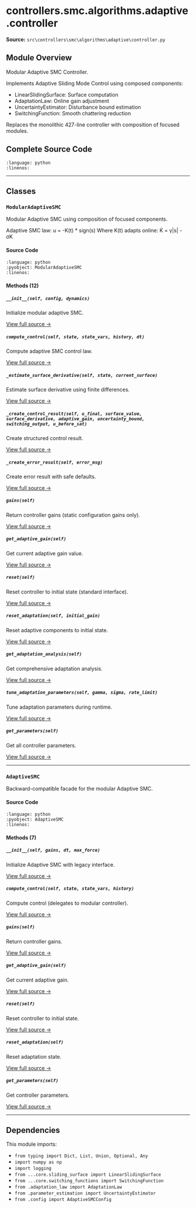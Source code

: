 # controllers.smc.algorithms.adaptive.controller

**Source:** `src\controllers\smc\algorithms\adaptive\controller.py`

## Module Overview

Modular Adaptive SMC Controller.

Implements Adaptive Sliding Mode Control using composed components:
- LinearSlidingSurface: Surface computation
- AdaptationLaw: Online gain adjustment
- UncertaintyEstimator: Disturbance bound estimation
- SwitchingFunction: Smooth chattering reduction

Replaces the monolithic 427-line controller with composition of focused modules.

## Complete Source Code

```{literalinclude} ../../../src/controllers/smc/algorithms/adaptive/controller.py
:language: python
:linenos:
```

---

## Classes

### `ModularAdaptiveSMC`

Modular Adaptive SMC using composition of focused components.

Adaptive SMC law: u = -K(t) * sign(s)
Where K(t) adapts online: K̇ = γ|s| - σK

#### Source Code

```{literalinclude} ../../../src/controllers/smc/algorithms/adaptive/controller.py
:language: python
:pyobject: ModularAdaptiveSMC
:linenos:
```

#### Methods (12)

##### `__init__(self, config, dynamics)`

Initialize modular adaptive SMC.

[View full source →](#method-modularadaptivesmc-__init__)

##### `compute_control(self, state, state_vars, history, dt)`

Compute adaptive SMC control law.

[View full source →](#method-modularadaptivesmc-compute_control)

##### `_estimate_surface_derivative(self, state, current_surface)`

Estimate surface derivative using finite differences.

[View full source →](#method-modularadaptivesmc-_estimate_surface_derivative)

##### `_create_control_result(self, u_final, surface_value, surface_derivative, adaptive_gain, uncertainty_bound, switching_output, u_before_sat)`

Create structured control result.

[View full source →](#method-modularadaptivesmc-_create_control_result)

##### `_create_error_result(self, error_msg)`

Create error result with safe defaults.

[View full source →](#method-modularadaptivesmc-_create_error_result)

##### `gains(self)`

Return controller gains (static configuration gains only).

[View full source →](#method-modularadaptivesmc-gains)

##### `get_adaptive_gain(self)`

Get current adaptive gain value.

[View full source →](#method-modularadaptivesmc-get_adaptive_gain)

##### `reset(self)`

Reset controller to initial state (standard interface).

[View full source →](#method-modularadaptivesmc-reset)

##### `reset_adaptation(self, initial_gain)`

Reset adaptive components to initial state.

[View full source →](#method-modularadaptivesmc-reset_adaptation)

##### `get_adaptation_analysis(self)`

Get comprehensive adaptation analysis.

[View full source →](#method-modularadaptivesmc-get_adaptation_analysis)

##### `tune_adaptation_parameters(self, gamma, sigma, rate_limit)`

Tune adaptation parameters during runtime.

[View full source →](#method-modularadaptivesmc-tune_adaptation_parameters)

##### `get_parameters(self)`

Get all controller parameters.

[View full source →](#method-modularadaptivesmc-get_parameters)

---

### `AdaptiveSMC`

Backward-compatible facade for the modular Adaptive SMC.

#### Source Code

```{literalinclude} ../../../src/controllers/smc/algorithms/adaptive/controller.py
:language: python
:pyobject: AdaptiveSMC
:linenos:
```

#### Methods (7)

##### `__init__(self, gains, dt, max_force)`

Initialize Adaptive SMC with legacy interface.

[View full source →](#method-adaptivesmc-__init__)

##### `compute_control(self, state, state_vars, history)`

Compute control (delegates to modular controller).

[View full source →](#method-adaptivesmc-compute_control)

##### `gains(self)`

Return controller gains.

[View full source →](#method-adaptivesmc-gains)

##### `get_adaptive_gain(self)`

Get current adaptive gain.

[View full source →](#method-adaptivesmc-get_adaptive_gain)

##### `reset(self)`

Reset controller to initial state.

[View full source →](#method-adaptivesmc-reset)

##### `reset_adaptation(self)`

Reset adaptation state.

[View full source →](#method-adaptivesmc-reset_adaptation)

##### `get_parameters(self)`

Get controller parameters.

[View full source →](#method-adaptivesmc-get_parameters)

---

## Dependencies

This module imports:

- `from typing import Dict, List, Union, Optional, Any`
- `import numpy as np`
- `import logging`
- `from ...core.sliding_surface import LinearSlidingSurface`
- `from ...core.switching_functions import SwitchingFunction`
- `from .adaptation_law import AdaptationLaw`
- `from .parameter_estimation import UncertaintyEstimator`
- `from .config import AdaptiveSMCConfig`
